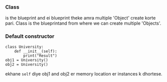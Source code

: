 <h3> Class </h3> is the blueprint and ei blueprint theke amra multiple 'Object' create korte pari.
Class is the blueprintand from where we can create multiple 'Objects'.

<h3> Default constructor </h3>

```
class University:
    def __init__(self):
        print("Result")
obj1 = University()
obj2 = University()
```


ekhane ```self``` diye obj1 and obj2 er memory location er instances k dhortese.









